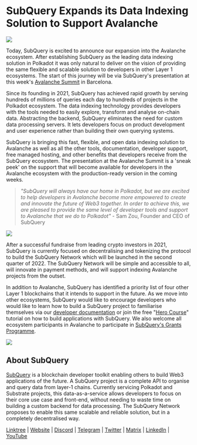 # SubQuery Expands its Data Indexing Solution to Support Avalanche

![](https://miro.medium.com/max/1400/1*TzciSe7GYLJs_2d9BoXXXQ.png)

Today, SubQuery is excited to announce our expansion into the Avalanche ecosystem. After establishing SubQuery as the leading data indexing solution in Polkadot it was only natural to deliver on the vision of providing the same flexible and scalable solution to developers in other Layer 1 ecosystems. The start of this journey will be via SubQuery's presentation at this week's [Avalanche Summit](https://www.avalanchesummit.com/agenda) in Barcelona.

Since its founding in 2021, SubQuery has achieved rapid growth by serving hundreds of millions of queries each day to hundreds of projects in the Polkadot ecosystem. The data indexing technology provides developers with the tools needed to easily explore, transform and analyse on-chain data. Abstracting the backend, SubQuery eliminates the need for custom data processing servers. It lets developers focus on product development and user experience rather than building their own querying systems.

SubQuery is bringing this fast, flexible, and open data indexing solution to Avalanche as well as all the other tools, documentation, developer support, free managed hosting, and other benefits that developers receive from the SubQuery ecosystem. The presentation at the Avalanche Summit is a 'sneak peek' on the support that will become available for developers in the Avalanche ecosystem with the production-ready version in the coming weeks.

> _"SubQuery will always have our home in Polkadot, but we are excited to help developers in Avalanche become more empowered to create and innovate the future of Web3 together. In order to achieve this, we are pleased to provide the same level of developer tools and support to Avalanche that we do to Polkadot"_ - Sam Zou, Founder and CEO of SubQuery

![](https://miro.medium.com/max/1400/0*F6j717yuckn37cNe)

After a successful fundraise from leading crypto investors in 2021, SubQuery is currently focused on decentralising and tokenizing the protocol to build the SubQuery Network which will be launched in the second quarter of 2022. The SubQuery Network will be simple and accessible to all, will innovate in payment methods, and will support indexing Avalanche projects from the outset.

In addition to Avalanche, SubQuery has identified a priority list of four other Layer 1 blockchains that it intends to support in the future. As we move into other ecosystems, SubQuery would like to encourage developers who would like to learn how to build a SubQuery project to familiarise themselves via our [developer documentation](https://doc.subquery.network/) or join the free "[Hero Course](https://subquery.coassemble.com/unlock/dOKZW6O#/)" tutorial on how to build applications with SubQuery. We also welcome all ecosystem participants in Avalanche to participate in [SubQuery's Grants Programme](https://subquery.network/grants).

![](https://miro.medium.com/max/1400/1*lvd3P9kg-PNhGIWLtBh8-A.jpeg)

## About SubQuery

[SubQuery](https://subquery.network) is a blockchain developer toolkit enabling others to build Web3 applications of the future. A SubQuery project is a complete API to organise and query data from layer-1 chains. Currently servicing Polkadot and Substrate projects, this data-as-a-service allows developers to focus on their core use case and front-end, without needing to waste time on building a custom backend for data processing. The SubQuery Network proposes to enable this same scalable and reliable solution, but in a completely decentralised way.

​​[Linktree](https://linktr.ee/subquerynetwork) | [Website](https://subquery.network/) | [Discord](https://discord.com/invite/78zg8aBSMG) | [Telegram](https://t.me/subquerynetwork) | [Twitter](https://twitter.com/subquerynetwork) | [Matrix](https://matrix.to/#/#subquery:matrix.org) | [LinkedIn](https://www.linkedin.com/company/subquery) | [YouTube](https://www.youtube.com/channel/UCi1a6NUUjegcLHDFLr7CqLw)
